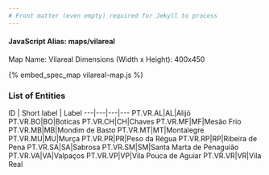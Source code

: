 ```yaml
---
# Front matter (even empty) required for Jekyll to process
---
```


#### JavaScript Alias: maps/vilareal

Map Name: Vilareal
Dimensions (Width x Height): 400x450



{% embed_spec_map vilareal-map.js %}

### List of Entities

ID | Short label | Label
---|---|---|---
PT.VR.AL|AL|Alijó
PT.VR.BO|BO|Boticas
PT.VR.CH|CH|Chaves
PT.VR.MF|MF|Mesão Frio
PT.VR.MB|MB|Mondim de Basto
PT.VR.MT|MT|Montalegre
PT.VR.MU|MU|Murça
PT.VR.PR|PR|Peso da Régua
PT.VR.RP|RP|Ribeira de Pena
PT.VR.SA|SA|Sabrosa
PT.VR.SM|SM|Santa Marta de Penaguião
PT.VR.VA|VA|Valpaços
PT.VR.VP|VP|Vila Pouca de Aguiar
PT.VR.VR|VR|Vila Real


